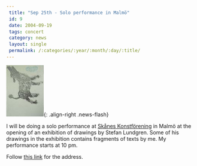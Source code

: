 ```yaml
---
 title: "Sep 25th - Solo performance in Malmö"
 id: 9
 date: 2004-09-19
 tags: concert
 category: news
 layout: single
 permalink: /:categories/:year/:month/:day/:title/
---
```

![image-right](/assets/images/alves2.jpg){: .align-right .news-flash}

I will be doing a solo performance at <a href="http://www.skaneskonst.se/">Skånes Konstförening</a> in Malmö at the opening of an exhibition of drawings by Stefan Lundgren. Some of his drawings in the exhibition contains fragments of texts by me. My performance starts at 10 pm. </p><p>Follow <a href="http://www.konstframjandet.org/vernissageguiden/skaneskonst.html">this link</a> for the address.</p><br /><br /><p>

